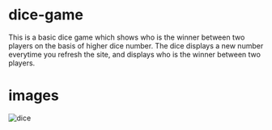 # dice-game

This is a basic dice game which shows who is the winner between two players on the basis of higher dice number.
The dice displays a new number everytime you refresh the site, and displays who is the winner between two players.

# images
![dice](https://user-images.githubusercontent.com/75025079/156148894-7580aa57-4e31-4c67-9358-44f89145f37e.JPG)
